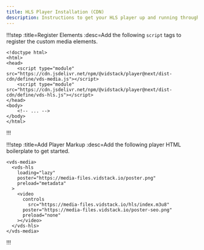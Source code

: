 ```yaml
---
title: HLS Player Installation (CDN)
description: Instructions to get your HLS player up and running through a CDN.
---
```


!!!step :title=Register Elements :desc=Add the following `script` tags to register the custom media elements.

```html:copy-highlight{4-5}
<!doctype html>
<html>
<head>
	<script type="module" src="https://cdn.jsdelivr.net/npm/@vidstack/player@next/dist-cdn/define/vds-media.js"></script>
	<script type="module" src="https://cdn.jsdelivr.net/npm/@vidstack/player@next/dist-cdn/define/vds-hls.js"></script>
</head>
<body>
	<!-- ... -->
</body>
</html>
```

!!!

!!!step :title=Add Player Markup :desc=Add the following player HTML boilerplate to get started.

```html:copy
<vds-media>
  <vds-hls
    loading="lazy"
    poster="https://media-files.vidstack.io/poster.png"
    preload="metadata"
  >
    <video
      controls
	    src="https://media-files.vidstack.io/hls/index.m3u8"
      poster="https://media-files.vidstack.io/poster-seo.png"
      preload="none"
    ></video>
  </vds-hls>
</vds-media>
```

!!!
